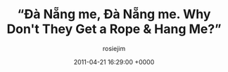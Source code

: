 ---
blog: travel
date: 2011-04-21 16:29:00 +0000
title: "“Đà Nẵng me, Đà Nẵng me. Why Don't They Get a Rope & Hang Me?”"
author: rosiejim
permalink: /vietnam-2011/hội-an/da-nang-me/
---